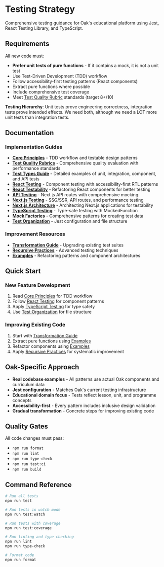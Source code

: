 # Testing Strategy

Comprehensive testing guidance for Oak's educational platform using Jest, React Testing Library, and TypeScript.

## Requirements

All new code must:

- **Prefer unit tests of pure functions** - If it contains a mock, it is not a unit test
- Use Test-Driven Development (TDD) workflow
- Follow accessibility-first testing patterns (React components)
- Extract pure functions where possible
- Include comprehensive test coverage
- Meet [Test Quality Rubric](./test-quality-rubrics.md) standards (target 8+/10)

**Testing Hierarchy**: Unit tests prove engineering correctness, integration tests prove intended effects. We need both, although we need a LOT more unit tests than integration tests.

## Documentation

### Implementation Guides

- [**Core Principles**](core-principles.md) - TDD workflow and testable design patterns
- [**Test Quality Rubrics**](test-quality-rubrics.md) - Comprehensive quality evaluation with performance standards
- [**Test Types Guide**](test-types-guide.md) - Detailed examples of unit, integration, component, and API tests
- [**React Testing**](react-testing.md) - Component testing with accessibility-first RTL patterns
- [**React Testability**](react-testability.md) - Refactoring React components for better testing
- [**API Testing**](api-testing.md) - Next.js API routes with comprehensive mocking
- [**Next.js Testing**](nextjs-testing.md) - SSG/SSR, API routes, and performance testing
- [**Next.js Architecture**](nextjs-architecture.md) - Architecting Next.js applications for testability
- [**TypeScript Testing**](typescript-testing.md) - Type-safe testing with MockedFunction
- [**Mock Factories**](mock-factories.md) - Comprehensive patterns for creating test data
- [**Test Organization**](test-organization.md) - Jest configuration and file structure

### Improvement Resources

- [**Transformation Guide**](transformation-guide.md) - Upgrading existing test suites
- [**Recursive Practices**](recursive-practices.md) - Advanced testing techniques
- [**Examples**](examples/) - Refactoring patterns and component architectures

## Quick Start

### New Feature Development

1. Read [Core Principles](core-principles.md) for TDD workflow
2. Follow [React Testing](react-testing.md) for component patterns
3. Apply [TypeScript Testing](typescript-testing.md) for type safety
4. Use [Test Organization](test-organization.md) for file structure

### Improving Existing Code

1. Start with [Transformation Guide](transformation-guide.md)
2. Extract pure functions using [Examples](examples/pure-functions.md)
3. Refactor components using [Examples](examples/component-patterns.md)
4. Apply [Recursive Practices](recursive-practices.md) for systematic improvement

## Oak-Specific Approach

- **Real codebase examples** - All patterns use actual Oak components and curriculum data
- **Jest configuration** - Matches Oak's current testing infrastructure
- **Educational domain focus** - Tests reflect lesson, unit, and programme concepts
- **Accessibility-first** - Every pattern includes inclusive design validation
- **Gradual transformation** - Concrete steps for improving existing code

## Quality Gates

All code changes must pass:

- `npm run format`
- `npm run lint`
- `npm run type-check`
- `npm run test:ci`
- `npm run build`

## Command Reference

```bash
# Run all tests
npm run test

# Run tests in watch mode
npm run test:watch

# Run tests with coverage
npm run test:coverage

# Run linting and type checking
npm run lint
npm run type-check

# Format code
npm run format
```
